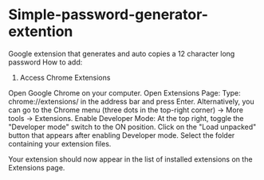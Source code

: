 # Simple-password-generator-extention
Google extension that generates and auto copies a 12 character long password
How to add:
  1. Access Chrome Extensions

Open Google Chrome on your computer.
Open Extensions Page:
Type:  chrome://extensions/ 
in the address bar and press Enter. Alternatively, you can go to the Chrome menu (three dots in the top-right corner) -> More tools -> Extensions.
Enable Developer Mode:
At the top right, toggle the "Developer mode" switch to the ON position.
Click on the "Load unpacked" button that appears after enabling Developer mode.
Select the folder containing your extension files.

Your extension should now appear in the list of installed extensions on the Extensions page.
